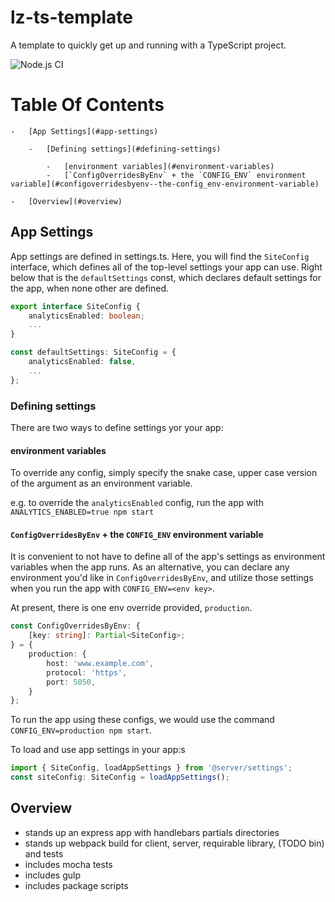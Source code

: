 
# lz-ts-template

A template to quickly get up and running with a TypeScript project.

![Node.js CI](https://github.com/lzilioli/lz-ts-template/workflows/Node.js%20CI/badge.svg?branch=master)


# Table Of Contents

    -   [App Settings](#app-settings)

        -   [Defining settings](#defining-settings)

            -   [environment variables](#environment-variables)
            -   [`ConfigOverridesByEnv` + the `CONFIG_ENV` environment variable](#configoverridesbyenv--the-config_env-environment-variable)

    -   [Overview](#overview)

## App Settings

App settings are defined in settings.ts. Here, you will find the `SiteConfig` interface, which
defines all of the top-level settings your app can use. Right below that is the `defaultSettings` const,
which declares default settings for the app, when none other are defined.

```ts
export interface SiteConfig {
	analyticsEnabled: boolean;
	...
}

const defaultSettings: SiteConfig = {
	analyticsEnabled: false,
	...
};
```

### Defining settings

There are two ways to define settings yor your app:

#### environment variables

To override any config, simply specify the snake case, upper case version of the
argument as an environment variable.

e.g. to override the `analyticsEnabled` config, run the app with `ANALYTICS_ENABLED=true npm start`

#### `ConfigOverridesByEnv` + the `CONFIG_ENV` environment variable

It is convenient to not have to define all of the app's settings as environment variables when the app runs.
As an alternative, you can declare any environment you'd like in `ConfigOverridesByEnv`, and utilize those
settings when you run the app with `CONFIG_ENV=<env key>`.

At present, there is one env override provided, `production`.

```ts
const ConfigOverridesByEnv: {
	[key: string]: Partial<SiteConfig>;
} = {
	production: {
		host: 'www.example.com',
		protocol: 'https',
		port: 5050,
	}
};
```

To run the app using these configs, we would
use the command `CONFIG_ENV=production npm start`.

To load and use app settings in your app:s

```ts
import { SiteConfig, loadAppSettings } from '@server/settings';
const siteConfig: SiteConfig = loadAppSettings();
```

## Overview

- stands up an express app with handlebars partials directories
- stands up webpack build for client, server, requirable library, (TODO bin) and tests
- includes mocha tests
- includes gulp
- includes package scripts
